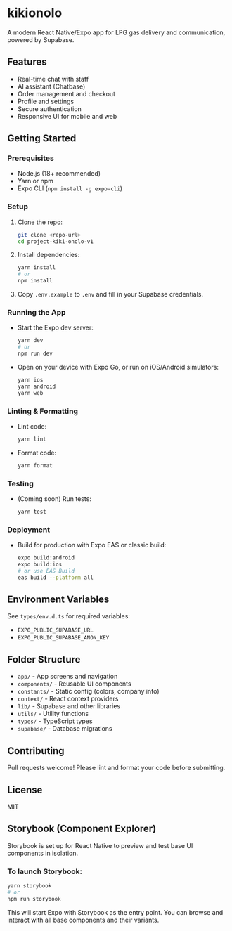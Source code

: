 # kikionolo

A modern React Native/Expo app for LPG gas delivery and communication, powered by Supabase.

## Features

- Real-time chat with staff
- AI assistant (Chatbase)
- Order management and checkout
- Profile and settings
- Secure authentication
- Responsive UI for mobile and web

## Getting Started

### Prerequisites

- Node.js (18+ recommended)
- Yarn or npm
- Expo CLI (`npm install -g expo-cli`)

### Setup

1. Clone the repo:
   ```sh
   git clone <repo-url>
   cd project-kiki-onolo-v1
   ```
2. Install dependencies:
   ```sh
   yarn install
   # or
   npm install
   ```
3. Copy `.env.example` to `.env` and fill in your Supabase credentials.

### Running the App

- Start the Expo dev server:
  ```sh
  yarn dev
  # or
  npm run dev
  ```
- Open on your device with Expo Go, or run on iOS/Android simulators:
  ```sh
  yarn ios
  yarn android
  yarn web
  ```

### Linting & Formatting

- Lint code:
  ```sh
  yarn lint
  ```
- Format code:
  ```sh
  yarn format
  ```

### Testing

- (Coming soon) Run tests:
  ```sh
  yarn test
  ```

### Deployment

- Build for production with Expo EAS or classic build:
  ```sh
  expo build:android
  expo build:ios
  # or use EAS Build
  eas build --platform all
  ```

## Environment Variables

See `types/env.d.ts` for required variables:

- `EXPO_PUBLIC_SUPABASE_URL`
- `EXPO_PUBLIC_SUPABASE_ANON_KEY`

## Folder Structure

- `app/` - App screens and navigation
- `components/` - Reusable UI components
- `constants/` - Static config (colors, company info)
- `context/` - React context providers
- `lib/` - Supabase and other libraries
- `utils/` - Utility functions
- `types/` - TypeScript types
- `supabase/` - Database migrations

## Contributing

Pull requests welcome! Please lint and format your code before submitting.

## License

MIT

## Storybook (Component Explorer)

Storybook is set up for React Native to preview and test base UI components in isolation.

### To launch Storybook:

```sh
yarn storybook
# or
npm run storybook
```

This will start Expo with Storybook as the entry point. You can browse and interact with all base components and their variants.
